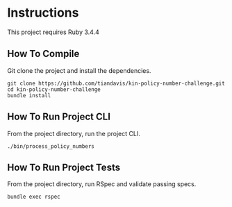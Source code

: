 # Instructions

This project requires Ruby 3.4.4

## How To Compile

Git clone the project and install the dependencies.

```
git clone https://github.com/tiandavis/kin-policy-number-challenge.git
cd kin-policy-number-challenge
bundle install
```

## How To Run Project CLI

From the project directory, run the project CLI.

```
./bin/process_policy_numbers
```

## How To Run Project Tests

From the project directory, run RSpec and validate passing specs.

```
bundle exec rspec
```
